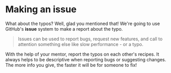 # Making an issue

What about the typos? Well, glad you mentioned that! We're going to use GitHub's **issue** system to make a report about the typo.

>Issues can be used to report bugs, request new features, and call to attention something else like slow performance - or a typo.

With the help of your mentor, report the typos on each other's recipes. It always helps to be descriptive when reporting bugs or suggesting changes. The more info you give, the faster it will be for someone to fix!
